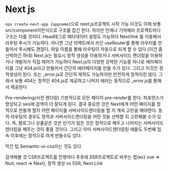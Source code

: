 # Next js

`npx create-next-app {appname}`으로 next.js프로젝트 시작 가능
이것도 이제 보통 src/component이런식으로 구조를 잡긴 한다. 하지만 언제나 기억해라 프로젝트마다 구조는 다를 것이다.
Head태그로 메타데이터 설정도 가능하다
Next/link 를 이용해서 라우팅 푸시가 가능하다. 아니면 그냥 리액트에서 쓰던 useRouter를 통해 라우터를 만들어서 푸시해도 괜찮다. 파일 이름을 통해 라우팅이 자동으로 되게 할 수 있다.(이건 좀 신박하긴 하네)
Next.js는 필요시 정적 생성을 이용하거나 서버사이드 랜더링을 이용하거나 개발자가 직접 제어가 가능하다
Next.js의 다양한 강력한 기능중 하나로 에러페이지를 그냥 404.js라고 만들어서 간단히 에러페이지를 만들 수가 있다. 그리고 이것은 정적생성이 된다. 또는 _error.js로 간단히 제작도 가능하지만 안전하게 정적이진 않다. 그래서 보통 404는 정적인 404.js로 제공하고 나머지 에러는 동적으로 _error.js를 통해서 제공한다

Pre-rendering(사전 렌더링)
기본적으로 모든 페이지 pre-render를 한다. 퍼포먼스가 향상되고 seo에 검색이 더 잘되게 된다. 결국 중요한 것은 Next에게 어떤 페이지를 정적으로 만들게 할지 어떤 페이지를 서버사이드렌더링을 할 지 계속 고민을 해야한다. 동적 라우팅의 경우도 정적과 서버사이드렌더링을 어떤 것을 선택할 지 고민해볼 수가 있다. 즉, 블로그나 상품같은 것은 인기가 많은 것은 정적으로 해두고 나머지는 서버사이드 렌더링을 해주는 것이 좋을 것이다. 그리고 이미 서버사이드렌더링된 애들도 두번째 접속 이후에는 정적으로 하게 만들수도 있다.

막간 팁
Semantic-ui-css라는 것도 있다

검색해볼 것
CSR프로젝트를 진행하다 추후에 SSR프로젝트로 바꾸는 법(ex} vue => Nuit, react => Next), 정적 생성 vs SSR, Next Link